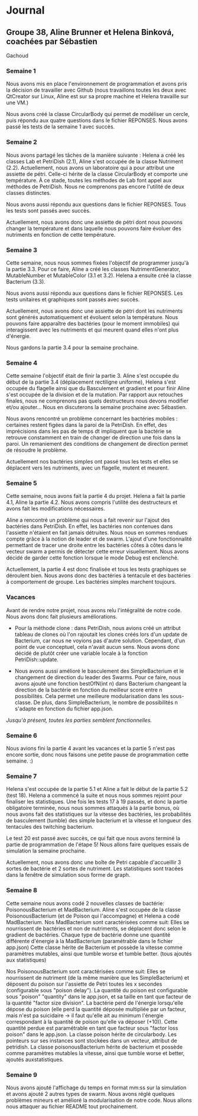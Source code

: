 # Journal 

## Groupe 38, Aline Brunner et Helena Binková, coachées par Sébastien 
Gachoud

### **Semaine 1**

Nous avons mis en place l'environnement de programmation et avons pris 
la décision de travailler avec Github (nous travaillons toutes les deux
avec QtCreator sur Linux, Aline est sur sa propre machine et Helena 
travaille sur une VM.)

Nous avons créé la classe CircularBody qui permet de modéliser un 
cercle, puis répondu aux quatre questions dans le fichier REPONSES. 
Nous avons passé les tests de la semaine 1 avec succès.

### **Semaine 2**

Nous avons partagé les tâches de la manière suivante : Helena a créé les 
classes Lab et PetriDish (2.1), Aline s'est occupée de la classe
Nutriment (2.2). Actuellement, nous avons un laboratoire qui a pour 
attribut une assiette de pétri. Celle-ci hérite de la classe 
CircularBody et comporte une température. À ce stade, toutes les 
méthodes de Lab font appel aux méthodes de PetriDish. Nous ne comprenons 
pas encore l'utilité de deux classes distinctes. 

Nous avons aussi répondu aux questions dans le fichier REPONSES. Tous les 
tests sont passés avec succès.

Actuellement, nous avons donc une assiette de pétri dont nous pouvons 
changer la température et dans laquelle nous pouvons faire évoluer des 
nutriments en fonction de cette température. 

### **Semaine 3**

Cette semaine, nous nous sommes fixées l'objectif de programmer jusqu'à 
la partie 3.3. Pour ce faire, Aline a créé les classes 
NutrimentGenerator, MutableNumber et MutableColor (3.1 et 3.2). Helena 
a ensuite créé la classe Bacterium (3.3). 

Nous avons aussi répondu aux questions dans le fichier REPONSES. Les 
tests unitaires et graphiques sont passés avec succès. 

Actuellement, nous avons donc une assiette de pétri dont les nutriments 
sont générés automatiquement et évoluent selon la température. Nous 
pouvons faire apparaître des bactéries (pour le moment immobiles) qui 
interagissent avec les nutriments et qui meurent quand elles n'ont plus 
d'énergie.

Nous gardons la partie 3.4 pour la semaine prochaine. 

### **Semaine 4**

Cette semaine l'objectif était de finir la partie 3. Aline s'est occupée
du début de la partie 3.4 (déplacement rectiligne uniforme), Helena 
s'est occupée du flagelle ainsi que du Basculement et gradient et pour 
finir Aline s'est occupée de la division et de la mutation.
Par rapport aux retouches finales, nous ne comprenons pas quels
destructeurs nous devons modifier et/ou ajouter... Nous en discuterons 
la semaine prochaine avec Sébastien.

Nous avons rencontré un problème concernant les bactéries mobiles : 
certaines restent figées dans la paroi de la PetriDish. En effet, des 
imprécisions dans les pas de temps dt impliquent que la bactérie se 
retrouve constamment en train de changer de direction une fois dans la 
paroi. Un remaniement des conditions de changement de direction permet 
de résoudre le problème.

Actuellement nos bactéries simples ont passé tous les tests et elles se
déplacent vers les nutriments, avec un flagelle, mutent et meurent. 

### **Semaine 5**

Cette semaine, nous avons fait la partie 4 du projet. Helena a fait la 
partie 4.1, Aline la partie 4.2. Nous avons compris l'utilité des 
destructeurs et avons fait les modifications nécessaires. 

Aline a rencontré un problème qui nous a fait revenir sur l'ajout des 
bactéries dans PetriDish. En effet, les bactéries non contenues dans
l'assiette n'étaient en fait jamais détruites. Nous nous en sommes 
rendues compte grâce à la notion de leader et de swarm.  L'ajout d'une 
fonctionnalité permettant de tracer une droite entre les bactéries côtes
à côtes dans le vecteur swarm a permis de détecter cette erreur 
visuellement. Nous avons décidé de garder cette fonction lorsque le mode
Debug est enclenché. 

Actuellement, la partie 4 est donc finalisée et tous les tests 
graphiques se déroulent bien. Nous avons donc des bactéries à tentacule 
et des bactéries à comportement de groupe. Les bactéries simples 
marchent toujours.

### **Vacances**

Avant de rendre notre projet, nous avons relu l'intégralité de notre 
code. Nous avons donc fait plusieurs améliorations. 

- Pour la méthode clone : dans PetriDish, nous avions créé un attribut 
tableau de clones où l'on rajoutait les clones créés lors d'un update 
de Bacterium, car nous ne voyions pas d'autre solution. Cependant, d'un 
point de vue conceptuel, cela n'avait aucun sens. Nous avons donc décidé
de plutôt créer une variable locale à la fonction PetriDish::update. 

- Nous avons aussi amélioré le basculement des SimpleBacterium et le 
changement de direction du leader des Swarms. Pour ce faire, nous avons 
ajouté une fonction bestOfN(int n) dans Bacterium changeant la direction
de la bactérie en fonction du meilleur score entre n possibilités. Cela 
permet une meilleure modularisation dans les sous-classe. De plus, dans 
SimpleBacterium, le nombre de possibilités n s'adapte en fonction du 
fichier app.json. 

*Jusqu'à présent, toutes les parties semblent fonctionnelles.*

### **Semaine 6**

Nous avions fini la partie 4 avant les vacances et la partie 5 n'est pas
encore sortie, donc nous faisons une petite pause de programmation
cette semaine. :)

### **Semaine 7**

Helena s'est occupée de la partie 5.1 et Aline a fait le début de la
partie 5.2 (test 18). Helena a commencé la suite et nous nous sommes
rejoint pour finaliser les statistiques.
Une fois les tests 17 à 19 passés, et donc la partie obligatoire 
terminée, nous nous sommes attaqués à la partie bonus, où nous avons 
fait des statistiques sur la vitesse des bactéries, les probabilités 
de basculement (tumble) des simple bacterium et la vitesse et longueur
des tentacules des twitching bacterium.

Le test 20 est passé avec succès, ce qui fait que nous avons terminé la 
partie de programmation de l'étape 5! Nous allons faire quelques essais
de simulation la semaine prochaine.

Actuellement, nous avons donc une boîte de Petri capable d'accueillir
3 sortes de bactérie et 2 sortes de nutriment. Les statistiques sont
tracées dans la fenêtre de simulation sous forme de graph.

### **Semaine 8**

Cette semaine nous avons codé 2 nouvelles classes de bactérie: 
PoisonousBacterium et MadBacterium. Aline s'est occupée de la classe
PoisonousBacterium (et de Poison qui l'accompagne) et Helena a codé
MadBacterium. 
Nos MadBacterium sont caractérisées comme suit:
Elles se nourrissent de bactéries et non de nutriments, se déplacent 
donc selon le gradient de bactéries.
Chaque type de bactérie donne une quantité différente d'énergie à la 
MadBacterium (paramétrable dans le fichier app.json)
Cette classe hérite de Bacterium et possède la vitesse comme paramètres
mutables, ainsi que tumble worse et tumble better. (tous ajoutés aux 
statistiques)

Nos PoisonousBacterium sont caractérisées comme suit:
Elles se nourrissent de nutriment (de la même manière que les 
SimpleBacterium) et déposent du poison sur l'assiette de Petri toutes 
les x secondes (configurable sous "poison delay"). La quantité du poison 
est configurable sous "poison" "quantity" dans le app.json, et sa taille
en tant que facteur de la quantité "factor size division".
La bactérie perd de l'énergie lorsqu'elle dépose du poison (elle perd la
quantité déposée multipliée par un facteur, mais n'est pa suicidaire -> 
il faut qu'elle ait au minimum l'énergie correspondant à la quantité de 
poison qu'elle va déposer (+10)). Cette quantité perdue est paramétrable 
en tant que facteur sous "factor loss poison" dans le app.json.
La classe poison hérite de circularbody. Les pointeurs sur ses instances
sont stockées dans un vecteur, attribut de petridish.
La classe poisonousBacterium hérite de bacterium et possède comme 
paramètres mutables la vitesse, ainsi que tumble worse et better, 
ajoutés auxstatistiques.

### **Semaine 9**

Nous avons ajouté l'affichage du temps en format mm:ss sur la simulation
et avons ajouté 2 autres types de swarm. Nous avons réglé quelques 
problèmes mineurs et amélioré la modularisation de notre code.
Nous allons nous attaquer au fichier README tout prochainement.
